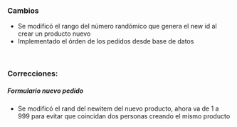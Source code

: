 <h3>Cambios</h3>
<ul>
    <li>Se modificó el rango del número randómico que genera el new id al crear un producto nuevo</li>
    <li>Implementado el órden de los pedidos desde base de datos</li>
</ul>

</br>

<h3>Correcciones:</h3>

<h5>Formulario nuevo pedido</h5>
<ul>
    <li>Se modificó el rand del newitem del nuevo producto, ahora va de 1 a 999 para evitar que coincidan dos personas creando el mismo producto</li>
</ul>
